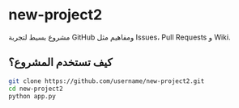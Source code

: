 # new-project2

مشروع بسيط لتجربة GitHub ومفاهيم مثل Issues، Pull Requests و Wiki.

## كيف تستخدم المشروع؟

```bash
git clone https://github.com/username/new-project2.git
cd new-project2
python app.py
